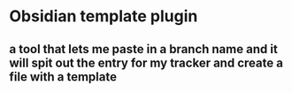 # Obsidian template plugin

## a tool that lets me paste in a branch name and it will spit out the entry for my tracker and create a file with a template 
